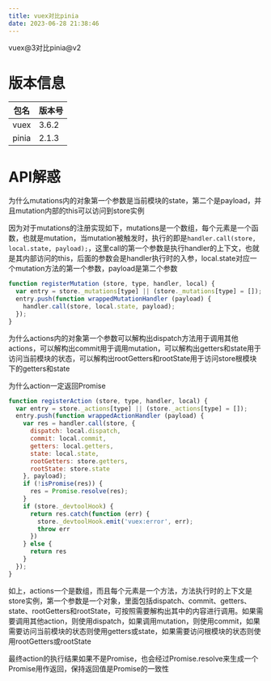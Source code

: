 ```yaml
---
title: vuex对比pinia
date: 2023-06-28 21:38:46
---
```


vuex@3对比pinia@v2

<!-- more -->

# 版本信息

| 包名  | 版本号  |
| -- | -- |
| vuex | 3.6.2 |
| pinia | 2.1.3 |

# API解惑

为什么mutations内的对象第一个参数是当前模块的state，第二个是payload，并且mutation内部的this可以访问到store实例

因为对于mutations的注册实现如下，mutations是一个数组，每个元素是一个函数，也就是mutation，当mutation被触发时，执行的即是`handler.call(store, local.state, payload);`，这里call的第一个参数是执行handler的上下文，也就是其内部访问的this，后面的参数会是handler执行时的入参，local.state对应一个mutation方法的第一个参数，payload是第二个参数

```js
function registerMutation (store, type, handler, local) {
  var entry = store._mutations[type] || (store._mutations[type] = []);
  entry.push(function wrappedMutationHandler (payload) {
    handler.call(store, local.state, payload);
  });
}
```

为什么actions内的对象第一个参数可以解构出dispatch方法用于调用其他actions，可以解构出commit用于调用mutation，可以解构出getters和state用于访问当前模块的状态，可以解构出rootGetters和rootState用于访问store根模块下的getters和state

为什么action一定返回Promise

```js
function registerAction (store, type, handler, local) {
  var entry = store._actions[type] || (store._actions[type] = []);
  entry.push(function wrappedActionHandler (payload) {
    var res = handler.call(store, {
      dispatch: local.dispatch,
      commit: local.commit,
      getters: local.getters,
      state: local.state,
      rootGetters: store.getters,
      rootState: store.state
    }, payload);
    if (!isPromise(res)) {
      res = Promise.resolve(res);
    }
    if (store._devtoolHook) {
      return res.catch(function (err) {
        store._devtoolHook.emit('vuex:error', err);
        throw err
      })
    } else {
      return res
    }
  });
}
```

如上，actions一个是数组，而且每个元素是一个方法，方法执行时的上下文是store实例，第一个参数是一个对象，里面包括dispatch、commit、getters、state、rootGetters和rootState，可按照需要解构出其中的内容进行调用。如果需要调用其他action，则使用dispatch，如果调用mutation，则使用commit，如果需要访问当前模块的状态则使用getters或state，如果需要访问根模块的状态则使用rootGetters或rootState

最终action的执行结果如果不是Promise，也会经过Promise.resolve来生成一个Promise用作返回，保持返回值是Promise的一致性
